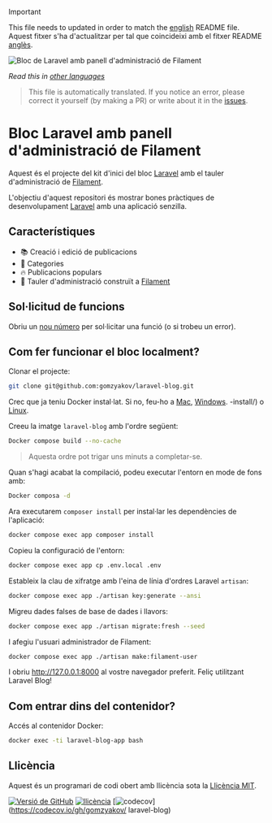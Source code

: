 >[!IMPORTANT]
>This file needs to updated in order to match the [english](/README.md) README file.  
>Aquest fitxer s'ha d'actualitzar per tal que coincideixi amb el fitxer README [anglès](/README.md).

![Bloc de Laravel amb panell d'administració de Filament](../docs/social-preview-en.png)

_Read this in [other languages](./Translations.md)_

>This file is automatically translated. If you notice an error, please correct it yourself (by making a PR) or write about it in the [issues](https://github.com/gomzyakov/laravel-blog/issues).

# Bloc Laravel amb panell d'administració de Filament

Aquest és el projecte del kit d'inici del bloc [Laravel](https://laravel.com) amb el tauler d'administració de [Filament](https://filamentphp.com).

L'objectiu d'aquest repositori és mostrar bones pràctiques de desenvolupament [Laravel](https://laravel.com) amb una aplicació senzilla.

## Característiques

- 📚 Creació i edició de publicacions
- 🥑 Categories
- 🔥 Publicacions populars
- 🎉 Tauler d'administració construït a [Filament](https://filamentphp.com)

## Sol·licitud de funcions

Obriu un [nou número](https://github.com/gomzyakov/laravel-blog/issues/new) per sol·licitar una funció (o si trobeu un error).

## Com fer funcionar el bloc localment?

Clonar el projecte:

```bash
git clone git@github.com:gomzyakov/laravel-blog.git
```

Crec que ja teniu Docker instal·lat. Si no, feu-ho a [Mac](https://docs.docker.com/desktop/install/mac-install/), [Windows](https://docs.docker.com/desktop/install/windows). -install/) o [Linux](https://docs.docker.com/desktop/install/linux-install/).

Creeu la imatge `laravel-blog` amb l'ordre següent:

```bash
Docker compose build --no-cache
```

> Aquesta ordre pot trigar uns minuts a completar-se.

Quan s'hagi acabat la compilació, podeu executar l'entorn en mode de fons amb:

```bash
Docker composa -d
```

Ara executarem `composer install` per instal·lar les dependències de l'aplicació:

```bash
docker compose exec app composer install
```

Copieu la configuració de l'entorn:

```bash
docker compose exec app cp .env.local .env
```

Estableix la clau de xifratge amb l'eina de línia d'ordres Laravel `artisan`:

```bash
docker compose exec app ./artisan key:generate --ansi
```

Migreu dades falses de base de dades i llavors:

```bash
docker compose exec app ./artisan migrate:fresh --seed
```

I afegiu l'usuari administrador de Filament:

```bash
docker compose exec app ./artisan make:filament-user
```

I obriu http://127.0.0.1:8000 al vostre navegador preferit. Feliç utilitzant Laravel Blog!

## Com entrar dins del contenidor?

Accés al contenidor Docker:

```bash
docker exec -ti laravel-blog-app bash
```

## Llicència

Aquest és un programari de codi obert amb llicència sota la [Llicència MIT](https://github.com/gomzyakov/php-code-style/blob/main/LICENSE).


[![Versió de GitHub](https://img.shields.io/github/release/gomzyakov/laravel-blog.svg)](https://github.com/gomzyakov/laravel-blog/releases/latest)
[![llicència](https://img.shields.io/badge/License-MIT-green.svg)](https://github.com/gomzyakov/laravel-blog/blob/development/LICENSE)
[![codecov](https://codecov.io/gh/gomzyakov/laravel-blog/branch/main/graph/badge.svg?token=4CYTVMVUYV)](https://codecov.io/gh/gomzyakov/ laravel-blog)
